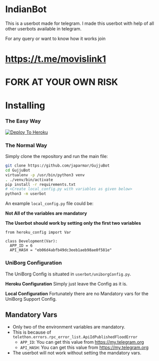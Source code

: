 # IndianBot
This is a userbot made for telegram. I made this userbot with help of all other userbots available in telegram.

For any query or want to know how it works join
# https://t.me/movislink1

# FORK AT YOUR OWN RISK
# Installing

### The Easy Way

[![Deploy To Heroku](https://www.herokucdn.com/deploy/button.svg)](https://heroku.com/deploy)

### The Normal Way

Simply clone the repository and run the main file:
```sh
git clone https://github.com/japarmar/GujjuBot
cd GujjuBot
virtualenv -p /usr/bin/python3 venv
. ./venv/bin/activate
pip install -r requirements.txt
# <Create local_config.py with variables as given below>
python3 -m userbot
```

An example `local_config.py` file could be:

**Not All of the variables are mandatory**

__The Userbot should work by setting only the first two variables__

```python3
from heroku_config import Var

class Development(Var):
  APP_ID = 6
  API_HASH = "eb06d4abfb49dc3eeb1aeb98ae0f581e"
```

### UniBorg Configuration

The UniBorg Config is situated in `userbot/uniborgConfig.py`.

**Heroku Configuration**
Simply just leave the Config as it is.

**Local Configuration**
Fortunately there are no Mandatory vars for the UniBorg Support Config.

## Mandatory Vars

- Only two of the environment variables are mandatory.
- This is because of `telethon.errors.rpc_error_list.ApiIdPublishedFloodError`
    - `APP_ID`:   You can get this value from https://my.telegram.org
    - `API_HASH`:   You can get this value from https://my.telegram.org
- The userbot will not work without setting the mandatory vars.
